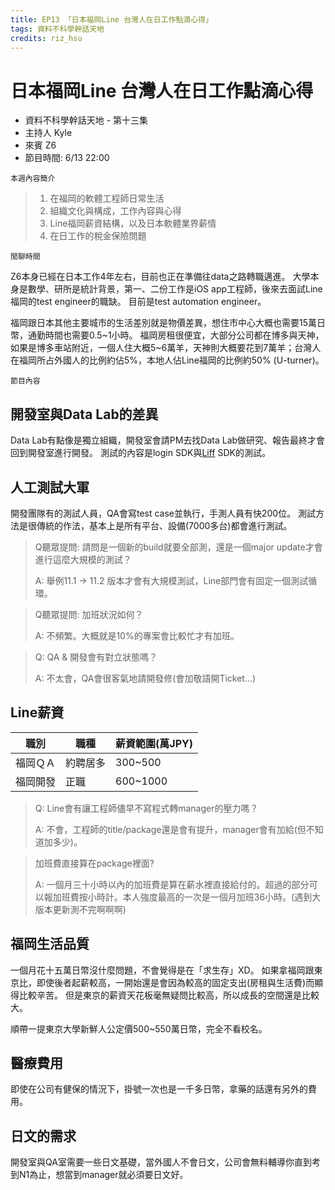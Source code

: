```yaml
---
title: EP13 「日本福岡Line 台灣人在日工作點滴心得」 
tags: 資料不科學幹話天地
credits: riz_hsu
---
```


# 日本福岡Line 台灣人在日工作點滴心得

* 資料不科學幹話天地 - 第十三集
* 主持人 Kyle
* 來賓 Z6
* 節目時間: 6/13 22:00

```本週內容簡介```
> 1. 在福岡的軟體工程師日常生活
> 2. 組織文化與構成，工作內容與心得
> 3. Line福岡薪資結構，以及日本軟體業界薪情
> 4. 在日工作的稅金保險問題

```閒聊時間```

Z6本身已經在日本工作4年左右，目前也正在準備往data之路轉職邁進。
大學本身是數學、研所是統計背景，第一、二份工作是iOS app工程師，後來去面試Line福岡的test engineer的職缺。 目前是test automation engineer。

福岡跟日本其他主要城市的生活差別就是物價差異，想住市中心大概也需要15萬日幣，通勤時間也需要0.5~1小時。 福岡房租很便宜，大部分公司都在博多與天神，如果是博多車站附近，一個人住大概5~6萬羊，天神則大概要花到7萬羊；台灣人在福岡所占外國人的比例約佔5%，本地人佔Line福岡的比例約50% (U-turner)。

```節目內容```

## 開發室與Data Lab的差異

Data Lab有點像是獨立組織，開發室會請PM去找Data Lab做研究、報告最終才會回到開發室進行開發。 測試的內容是login SDK與[Liff](https://developers.line.biz/en/docs/liff/overview/) SDK的測試。

## 人工測試大軍

開發團隊有的測試人員，QA會寫test case並執行，手測人員有快200位。 測試方法是很傳統的作法，基本上是所有平台、設備(7000多台)都會進行測試。

> Q聽眾提問: 請問是一個新的build就要全部測，還是一個major update才會進行這麼大規模的測試？
>
> A: 舉例11.1 -> 11.2 版本才會有大規模測試，Line部門會有固定一個測試循環。

> Q聽眾提問: 加班狀況如何？
>
> A: 不頻繁。大概就是10%的專案會比較忙才有加班。

> Q: QA & 開發會有對立狀態嗎？
>
> A: 不太會，QA會很客氣地請開發修(會加敬語開Ticket...)

## Line薪資

| 職別 | 職種 | 薪資範圍(萬JPY) |
| -------- | -------- | -------- |
| 福岡ＱＡ     | 約聘居多     | 300~500     |
| 福岡開發     | 正職        | 600~1000    |

> Q: Line會有讓工程師儘早不寫程式轉manager的壓力嗎？
>
> A: 不會，工程師的title/package還是會有提升，manager會有加給(但不知道加多少)。

> 加班費直接算在package裡面?
> 
> A: 一個月三十小時以內的加班費是算在薪水裡直接給付的。超過的部分可以報加班費按小時計。本人強度最高的一次是一個月加班36小時。(遇到大版本更新測不完啊啊啊)

## 福岡生活品質

一個月花十五萬日幣沒什麼問題，不會覺得是在「求生存」XD。
如果拿福岡跟東京比，即使後者起薪較高，一開始還是會因為較高的固定支出(房租與生活費)而顯得比較辛苦。
但是東京的薪資天花板毫無疑問比較高，所以成長的空間還是比較大。

順帶一提東京大學新鮮人公定價500~550萬日幣，完全不看校名。

## 醫療費用

即使在公司有健保的情況下，掛號一次也是一千多日幣，拿藥的話還有另外的費用。

## 日文的需求

開發室與QA室需要一些日文基礎，當外國人不會日文，公司會無料輔導你直到考到N1為止，想當到manager就必須要日文好。

